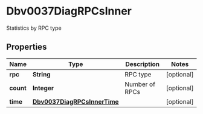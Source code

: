 

# Dbv0037DiagRPCsInner

Statistics by RPC type

## Properties

| Name | Type | Description | Notes |
|------------ | ------------- | ------------- | -------------|
|**rpc** | **String** | RPC type |  [optional] |
|**count** | **Integer** | Number of RPCs |  [optional] |
|**time** | [**Dbv0037DiagRPCsInnerTime**](Dbv0037DiagRPCsInnerTime.md) |  |  [optional] |



